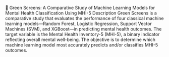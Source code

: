 🧠 Green Screens: A Comparative Study of Machine Learning Models for Mental Health Classification Using MHI-5
Description
Green Screens is a comparative study that evaluates the performance of four classical machine learning models—Random Forest, Logistic Regression, Support Vector Machines (SVM), and XGBoost—in predicting mental health outcomes. The target variable is the Mental Health Inventory-5 (MHI-5), a binary indicator reflecting overall mental well-being. The objective is to determine which machine learning model most accurately predicts and/or classifies MHI-5 outcomes.

